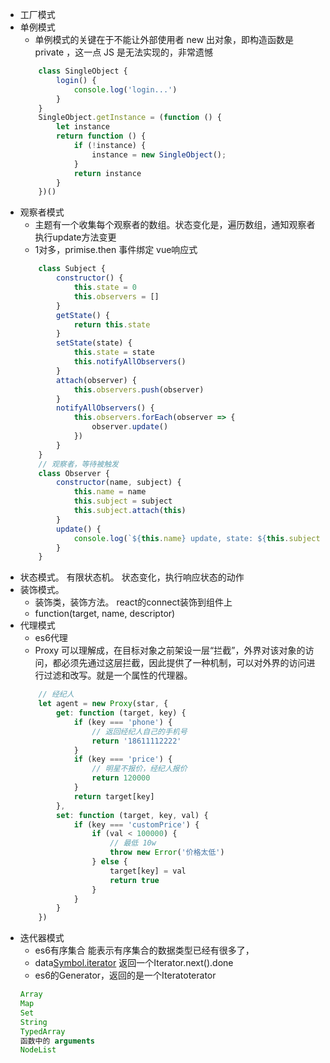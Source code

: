 - 工厂模式
- 单例模式
    - 单例模式的关键在于不能让外部使用者 new 出对象，即构造函数是 private ，这一点 JS 是无法实现的，非常遗憾
    ```js
        class SingleObject {
            login() {
                console.log('login...')
            }
        }
        SingleObject.getInstance = (function () {
            let instance
            return function () {
                if (!instance) {
                    instance = new SingleObject();
                }
                return instance
            }
        })()
    ```
- 观察者模式
    - 主题有一个收集每个观察者的数组。状态变化是，遍历数组，通知观察者执行update方法变更
    - 1对多，primise.then  事件绑定 vue响应式
    ```js
        class Subject {
            constructor() {
                this.state = 0
                this.observers = []
            }
            getState() {
                return this.state
            }
            setState(state) {
                this.state = state
                this.notifyAllObservers()
            }
            attach(observer) {
                this.observers.push(observer)
            }
            notifyAllObservers() {
                this.observers.forEach(observer => {
                    observer.update()
                })
            }
        }
        // 观察者，等待被触发
        class Observer {
            constructor(name, subject) {
                this.name = name
                this.subject = subject
                this.subject.attach(this)
            }
            update() {
                console.log(`${this.name} update, state: ${this.subject.getState()}`)
            }
        }
    ```
- 状态模式。 有限状态机。 状态变化，执行响应状态的动作
- 装饰模式。
    -  装饰类，装饰方法。 react的connect装饰到组件上
    -  function(target, name, descriptor)
- 代理模式
    - es6代理
    - Proxy 可以理解成，在目标对象之前架设一层“拦截”，外界对该对象的访问，都必须先通过这层拦截，因此提供了一种机制，可以对外界的访问进行过滤和改写。就是一个属性的代理器。
    ```js
        // 经纪人
        let agent = new Proxy(star, {
            get: function (target, key) {
                if (key === 'phone') {
                    // 返回经纪人自己的手机号
                    return '18611112222'
                }
                if (key === 'price') {
                    // 明星不报价，经纪人报价
                    return 120000
                }
                return target[key]
            },
            set: function (target, key, val) {
                if (key === 'customPrice') {
                    if (val < 100000) {
                        // 最低 10w
                        throw new Error('价格太低')
                    } else {
                        target[key] = val
                        return true
                    }
                }
            }
        })
    ```
- 迭代器模式
    - es6有序集合 能表示有序集合的数据类型已经有很多了，
    - data[Symbol.iterator]() 返回一个Iterator.next().done
    - es6的Generator，返回的是一个Iteratoterator
    ```js
    Array
    Map
    Set
    String
    TypedArray
    函数中的 arguments
    NodeList
    ```




